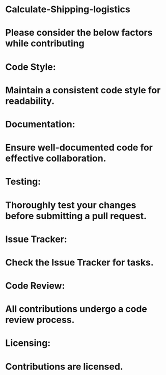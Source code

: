 # Calculate-Shipping-logistics
# Please consider the below factors while contributing
# Code Style:
# Maintain a consistent code style for readability.
# Documentation:
# Ensure well-documented code for effective collaboration.
# Testing:
# Thoroughly test your changes before submitting a pull request.
# Issue Tracker:
# Check the Issue Tracker for tasks.
# Code Review:
# All contributions undergo a code review process.
# Licensing:
# Contributions are licensed.
